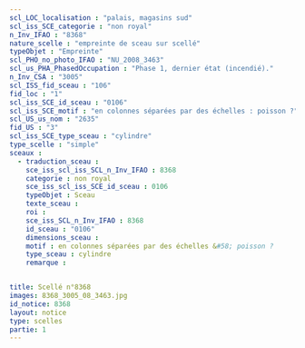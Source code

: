 ```yaml
---
scl_LOC_localisation : "palais, magasins sud"
scl_iss_SCE_categorie : "non royal"
n_Inv_IFAO : "8368"
nature_scelle : "empreinte de sceau sur scellé"
typeObjet : "Empreinte"
scl_PHO_no_photo_IFAO : "NU_2008_3463"
scl_us_PHA_PhasedOccupation : "Phase 1, dernier état (incendié)."
n_Inv_CSA : "3005"
scl_ISS_fid_sceau : "106"
fid_loc : "1"
scl_iss_SCE_id_sceau : "0106"
scl_iss_SCE_motif : "en colonnes séparées par des échelles : poisson ?"
scl_US_us_nom : "2635"
fid_US : "3"
scl_iss_SCE_type_sceau : "cylindre"
type_scelle : "simple"
sceaux :
  - traduction_sceau : 
    sce_iss_scl_iss_SCL_n_Inv_IFAO : 8368
    categorie : non royal
    sce_iss_scl_iss_SCE_id_sceau : 0106
    typeObjet : Sceau
    texte_sceau : 
    roi : 
    sce_iss_SCL_n_Inv_IFAO : 8368
    id_sceau : "0106"
    dimensions_sceau : 
    motif : en colonnes séparées par des échelles &#58; poisson ?
    type_sceau : cylindre
    remarque : 


title: Scellé n°8368
images: 8368_3005_08_3463.jpg
id_notice: 8368
layout: notice
type: scelles
partie: 1
---
```


